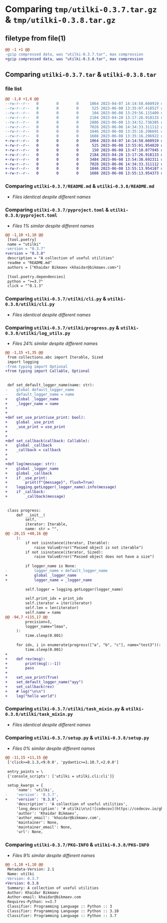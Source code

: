 # Comparing `tmp/utilki-0.3.7.tar.gz` & `tmp/utilki-0.3.8.tar.gz`

## filetype from file(1)

```diff
@@ -1 +1 @@
-gzip compressed data, was "utilki-0.3.7.tar", max compression
+gzip compressed data, was "utilki-0.3.8.tar", max compression
```

## Comparing `utilki-0.3.7.tar` & `utilki-0.3.8.tar`

### file list

```diff
@@ -1,8 +1,8 @@
--rw-r--r--   0        0        0     1064 2023-04-07 14:14:58.660919 utilki-0.3.7/README.md
--rw-r--r--   0        0        0      525 2023-06-08 13:35:07.418527 utilki-0.3.7/pyproject.toml
--rw-r--r--   0        0        0      104 2023-06-08 13:29:56.115409 utilki-0.3.7/utilki/__init__.py
--rw-r--r--   0        0        0     2184 2023-04-28 13:17:26.918133 utilki-0.3.7/utilki/cli.py
--rw-r--r--   0        0        0     2886 2023-06-08 13:34:52.736385 utilki-0.3.7/utilki/progress.py
--rw-r--r--   0        0        0     7028 2023-06-06 14:34:33.311112 utilki-0.3.7/utilki/task_mixin.py
--rw-r--r--   0        0        0     1846 2023-06-08 13:35:16.296691 utilki-0.3.7/setup.py
--rw-r--r--   0        0        0     1608 2023-06-08 13:35:16.296922 utilki-0.3.7/PKG-INFO
+-rw-r--r--   0        0        0     1064 2023-04-07 14:14:58.660919 utilki-0.3.8/README.md
+-rw-r--r--   0        0        0      525 2023-06-08 13:55:01.954820 utilki-0.3.8/pyproject.toml
+-rw-r--r--   0        0        0      150 2023-06-08 13:47:10.077945 utilki-0.3.8/utilki/__init__.py
+-rw-r--r--   0        0        0     2184 2023-04-28 13:17:26.918133 utilki-0.3.8/utilki/cli.py
+-rw-r--r--   0        0        0     3484 2023-06-08 13:54:38.692311 utilki-0.3.8/utilki/log_utils.py
+-rw-r--r--   0        0        0     7028 2023-06-06 14:34:33.311112 utilki-0.3.8/utilki/task_mixin.py
+-rw-r--r--   0        0        0     1846 2023-06-08 13:55:13.954187 utilki-0.3.8/setup.py
+-rw-r--r--   0        0        0     1608 2023-06-08 13:55:13.954373 utilki-0.3.8/PKG-INFO
```

### Comparing `utilki-0.3.7/README.md` & `utilki-0.3.8/README.md`

 * *Files identical despite different names*

### Comparing `utilki-0.3.7/pyproject.toml` & `utilki-0.3.8/pyproject.toml`

 * *Files 1% similar despite different names*

```diff
@@ -1,10 +1,10 @@
 [tool.poetry]
 name = "utilki"
-version = "0.3.7"
+version = "0.3.8"
 description = "A collection of useful utilities"
 readme = "README.md"
 authors = ["Khaidar Bikmaev <khaidar@bikmaev.com>"]
 
 [tool.poetry.dependencies]
 python = ">=3.7"
 click = "^8.1.3"
```

### Comparing `utilki-0.3.7/utilki/cli.py` & `utilki-0.3.8/utilki/cli.py`

 * *Files identical despite different names*

### Comparing `utilki-0.3.7/utilki/progress.py` & `utilki-0.3.8/utilki/log_utils.py`

 * *Files 24% similar despite different names*

```diff
@@ -1,15 +1,35 @@
 from collections.abc import Iterable, Sized
 import logging
-from typing import Optional
+from typing import Callable, Optional
 
 
 def set_default_logger_name(name: str):
-    global default_logger_name
-    default_logger_name = name
+    global _logger_name
+    _logger_name = name
+
+
+def set_use_print(use_print: bool):
+    global _use_print
+    _use_print = use_print
+
+
+def set_callback(callback: Callable):
+    global _callback
+    _callback = callback
+
+
+def log(message: str):
+    global _logger_name
+    global _callback
+    if _use_print:
+        print(f"{message}", flush=True)
+    logging.getLogger(_logger_name).info(message)
+    if _callback:
+        _callback(message)
 
 
 class progress:
     def __init__(
         self,
         iterator: Iterable,
         name: str = "",
@@ -20,15 +40,16 @@
     ):
         if not isinstance(iterator, Iterable):
             raise ValueError("Passed object is not iterable")
         if not isinstance(iterator, Sized):
             raise ValueError("Passed object does not have a size")
 
         if logger_name is None:
-            logger_name = default_logger_name
+            global _logger_name
+            logger_name = _logger_name
 
         self.logger = logging.getLogger(logger_name)
 
         self.print_idx = print_idx
         self.iterator = iter(iterator)
         self.len = len(iterator)
         self.name = name
@@ -94,7 +115,17 @@
         precision=3,
         logger_name="lmao",
     ):
         time.sleep(0.001)
 
     for idx, i in enumerate(progress(["a", "b", "c"], name="test3")):
         time.sleep(0.001)
+
+    def rev(msg):
+        print(msg[::-1])
+        pass
+
+    set_use_print(True)
+    set_default_logger_name("ayy")
+    set_callback(rev)
+    # log("\n\n")
+    log("hello world")
```

### Comparing `utilki-0.3.7/utilki/task_mixin.py` & `utilki-0.3.8/utilki/task_mixin.py`

 * *Files identical despite different names*

### Comparing `utilki-0.3.7/setup.py` & `utilki-0.3.8/setup.py`

 * *Files 0% similar despite different names*

```diff
@@ -11,15 +11,15 @@
 ['click>=8.1.3,<9.0.0', 'pydantic>=1.10.7,<2.0.0']
 
 entry_points = \
 {'console_scripts': ['utilki = utilki.cli:cli']}
 
 setup_kwargs = {
     'name': 'utilki',
-    'version': '0.3.7',
+    'version': '0.3.8',
     'description': 'A collection of useful utilities',
     'long_description': '# utilki\n\n[![codecov](https://codecov.io/gh/realbikmaev/utilki/branch/main/graph/badge.svg?token=VN0UMT7O9A)](https://codecov.io/gh/realbikmaev/utilki)\n\nutils that are frequently used by me and might be useful for others\n\n## installation\n\n```bash\npip install utilki\n```\n\n## TaskMixin\n\nMixin class that adds `create()` classmethod to dataclass you define as your task params. Useful when you have a lot of container based tasks executed on remote clusters (e.g. Kubernetes, Hashicorp Nomad, etc.). It reads task params from environment variables, parses, and validates them. \n\n```python\nfrom utilki import TaskMixin\n\n@dataclass\nclass Task(TaskMixin):\n    ayy: float = 69.69\n    lmao: str = "420"\n\nos.environ["ayy"] = "42.42"\nos.environ["lmao"] = "69"\n\nt = Task.create()\nprint(f"ayy: {t.ayy}, type: {type(t.ayy)}")\n# ayy: 42.42, type: <class \'float\'>\nprint(f"lmao: {t.lmao}, type: {type(t.lmao)}")\n# lmao: 69, type: <class \'str\'>\n```\n\n## Cli\n\n### Venv\n\n```bash\n$ utilki venv 3.8.10\n$ Enter venv name: new_venv\n$ Created venv `new_venv` with Python version 3.8.10\n```',
     'author': 'Khaidar Bikmaev',
     'author_email': 'khaidar@bikmaev.com',
     'maintainer': None,
     'maintainer_email': None,
     'url': None,
```

### Comparing `utilki-0.3.7/PKG-INFO` & `utilki-0.3.8/PKG-INFO`

 * *Files 9% similar despite different names*

```diff
@@ -1,10 +1,10 @@
 Metadata-Version: 2.1
 Name: utilki
-Version: 0.3.7
+Version: 0.3.8
 Summary: A collection of useful utilities
 Author: Khaidar Bikmaev
 Author-email: khaidar@bikmaev.com
 Requires-Python: >=3.7
 Classifier: Programming Language :: Python :: 3
 Classifier: Programming Language :: Python :: 3.10
 Classifier: Programming Language :: Python :: 3.7
```

